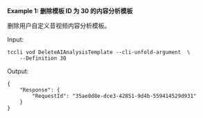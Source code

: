 **Example 1: 删除模板 ID 为 30 的内容分析模板**

删除用户自定义音视频内容分析模板。

Input: 

```
tccli vod DeleteAIAnalysisTemplate --cli-unfold-argument  \
    --Definition 30
```

Output: 
```
{
    "Response": {
        "RequestId": "35ae8d8e-dce3-42851-9d4b-559414529d931"
    }
}
```

